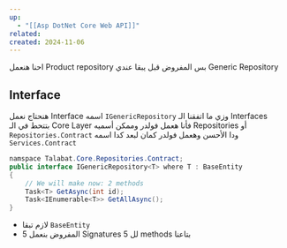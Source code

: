 ```yaml
---
up:
  - "[[Asp DotNet Core Web API]]"
related: 
created: 2024-11-06
---
```

احنا هنعمل Product repository بس المفروض قبل يبقا عندي Generic Repository

## Interface
هنحتاج نعمل Interface اسمه `IGenericRepository` وزي ما اتفقنا الـ Interfaces بتتحط في الـ Core Layer
فأنا هعمل فولدر وممكن أسميه Repositories أو `Repositories.Contract` ودا الأحسن
وهعمل فولدر كمان لبعد كدا اسمه `Services.Contract` 

```cs
namspace Talabat.Core.Repositories.Contract;
public interface IGenericRepository<T> where T : BaseEntity
{
	// We will make now: 2 methods
	Task<T> GetAsync(int id);
	Task<IEnumerable<T>> GetAllAsync();
}
```
- لازم تبقا `BaseEntity`
- المفروض بنعمل 5 Signatures لل 5 methods بتاعنا